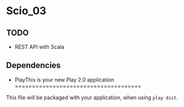 Scio_03
=======
## TODO
* REST API with Scala
## Dependencies
* PlayThis is your new Play 2.0 application
=====================================

This file will be packaged with your application, when using `play dist`.
